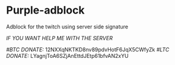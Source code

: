 # Purple-adblock
Adblock for the twitch using server side signature






*IF YOU WANT HELP ME WITH THE SERVER*

*#BTC DONATE:* 12NXXqNKTKD8nv89pdvHotF6JqX5CWfyZk
*#LTC DONATE:* LYagnjToA6SZjAnEttdJEtp61bfvAN2xYU
